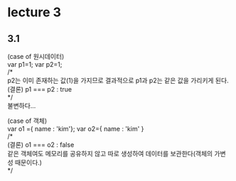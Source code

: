 lecture 3
===========================


## 3.1
(case of 원시데이터)               
var p1=1; var p2=1;          
/*           
    p2는 이미 존재하는 값(1)을 가지므로 결과적으로 p1과 p2는 같은 값을 가리키게 된다.
    (결론) p1 === p2 : true            
*/     
불변하다...              
            
               
(case of 객체)             
var o1 ={ name : 'kim'}; var o2={ name : 'kim' }                  
/*             
    (결론) o1 === o2 : false          
    같은 객체여도 메모리를 공유하지 않고 따로 생성하여 데이터를 보관한다(객체의 가변성 때문이다.)              
*/            
